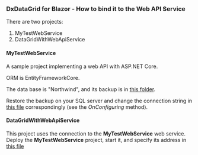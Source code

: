 ### DxDataGrid for Blazor - How to bind it to the Web API Service

There are two projects:
1) MyTestWebService
2) DataGridWithWebApiService

#### MyTestWebService
A sample project implementing a web API with ASP.NET Core. 

ORM is EntityFrameworkCore.

The data base is "Northwind", and its backup is in  [this folder](https://github.com/DevExpress-Examples/blazor-DxDataGrid-Bind-To-Web-Api-Service/tree/0.0.12%2B/CS/MyTestWebService/MyTestWebService/DBBackup).

Restore the backup on your SQL server and change the connection string in [this file](https://github.com/DevExpress-Examples/blazor-DxDataGrid-Bind-To-Web-Api-Service/blob/0.0.12%2B/CS/MyTestWebService/MyTestWebService/Models/NWINDContext.cs) correspondingly (see the *OnConfiguring* method). 

#### DataGridWithWebApiService

This project uses the connection to the **MyTestWebService** web service. Deploy the **MyTestWebService** project, start it, and specify its address in [this file](https://github.com/DevExpress-Examples/blazor-DxDataGrid-Bind-To-Web-Api-Service/blob/0.0.12%2B/CS/DataGridWithWebApiService/DataGridWithWebApiService/Data/WebServicePath.cs)
